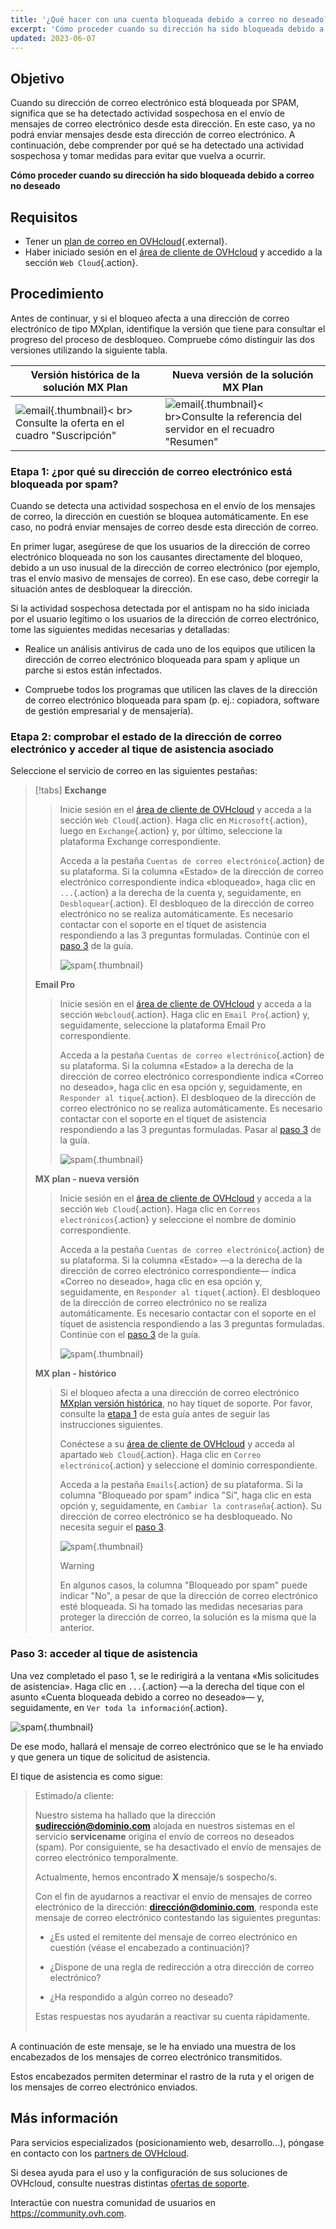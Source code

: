 ```yaml
---
title: '¿Qué hacer con una cuenta bloqueada debido a correo no deseado?'
excerpt: 'Cómo proceder cuando su dirección ha sido bloqueada debido a correo no deseado'
updated: 2023-06-07
---
```


## Objetivo

Cuando su dirección de correo electrónico está bloqueada por SPAM, significa que se ha detectado actividad sospechosa en el envío de mensajes de correo electrónico desde esta dirección. En este caso, ya no podrá enviar mensajes desde esta dirección de correo electrónico. A continuación, debe comprender por qué se ha detectado una actividad sospechosa y tomar medidas para evitar que vuelva a ocurrir.

**Cómo proceder cuando su dirección ha sido bloqueada debido a correo no deseado**

## Requisitos

- Tener un [plan de correo en OVHcloud](https://www.ovhcloud.com/es-es/emails/){.external}.
- Haber iniciado sesión en el [área de cliente de OVHcloud](https://www.ovh.com/auth/?action=gotomanager&from=https://www.ovh.es/&ovhSubsidiary=es) y accedido a la sección `Web Cloud`{.action}.

## Procedimiento <a name="instructions"></a>

Antes de continuar, y si el bloqueo afecta a una dirección de correo electrónico de tipo MXplan, identifique la versión que tiene para consultar el progreso del proceso de desbloqueo. Compruebe cómo distinguir las dos versiones utilizando la siguiente tabla.

|Versión histórica de la solución MX Plan|Nueva versión de la solución MX Plan|
|---|---|
|![email](locked_for_spam_images_mxplan-starter-legacy-step1.png){.thumbnail}< br> Consulte la oferta en el cuadro "Suscripción"|![email](locked_for_spam_images_mxplan-starter-new-step1.png){.thumbnail}< br>Consulte la referencia del servidor en el recuadro "Resumen"|

### Etapa 1: ¿por qué su dirección de correo electrónico está bloqueada por spam? <a name="step1"></a>

Cuando se detecta una actividad sospechosa en el envío de los mensajes de correo, la dirección en cuestión se bloquea automáticamente. En ese caso, no podrá enviar mensajes de correo desde esta dirección de correo.

En primer lugar, asegúrese de que los usuarios de la dirección de correo electrónico bloqueada no son los causantes directamente del bloqueo, debido a un uso inusual de la dirección de correo electrónico (por ejemplo, tras el envío masivo de mensajes de correo). En ese caso, debe corregir la situación antes de desbloquear la dirección.

Si la actividad sospechosa detectada por el antispam no ha sido iniciada por el usuario legítimo o los usuarios de la dirección de correo electrónico, tome las siguientes medidas necesarias y detalladas:

- Realice un análisis antivirus de cada uno de los equipos que utilicen la dirección de correo electrónico bloqueada para spam y aplique un parche si estos están infectados.

- Compruebe todos los programas que utilicen las claves de la dirección de correo electrónico bloqueada para spam (p. ej.: copiadora, software de gestión empresarial y de mensajería).

### Etapa 2: comprobar el estado de la dirección de correo electrónico y acceder al tique de asistencia asociado <a name="step2"></a>

Seleccione el servicio de correo en las siguientes pestañas:

> [!tabs]
> **Exchange**
>>
>> Inicie sesión en el [área de cliente de OVHcloud](https://www.ovh.com/auth/?action=gotomanager&from=https://www.ovh.es/&ovhSubsidiary=es) y acceda a la sección `Web Cloud`{.action}. Haga clic en `Microsoft`{.action}, luego en `Exchange`{.action} y, por último, seleccione la plataforma Exchange correspondiente.
>>
>> Acceda a la pestaña `Cuentas de correo electrónico`{.action} de su plataforma. Si la columna «Estado» de la dirección de correo electrónico correspondiente indica «bloqueado», haga clic en `...`{.action} a la derecha de la cuenta y, seguidamente, en `Desbloquear`{.action}. El desbloqueo de la dirección de correo electrónico no se realiza automáticamente. Es necesario contactar con el soporte en el tíquet de asistencia respondiendo a las 3 preguntas formuladas.
>> Continúe con el [paso 3](locked_for_spam_#step3.) de la guía.
>>
>> ![spam](blocked-for-SPAM-01-01.png){.thumbnail}
>> 
> **Email Pro**
>>
>> Inicie sesión en el [área de cliente de OVHcloud](https://www.ovh.com/auth/?action=gotomanager&from=https://www.ovh.es/&ovhSubsidiary=es) y acceda a la sección `Webcloud`{.action}. Haga clic en `Email Pro`{.action} y, seguidamente, seleccione la plataforma Email Pro correspondiente.
>>
>> Acceda a la pestaña `Cuentas de correo electrónico`{.action} de su plataforma. Si la columna «Estado» a la derecha de la dirección de correo electrónico correspondiente indica «Correo no deseado», haga clic en esa opción y, seguidamente, en `Responder al tique`{.action}. El desbloqueo de la dirección de correo electrónico no se realiza automáticamente. Es necesario contactar con el soporte en el tíquet de asistencia respondiendo a las 3 preguntas formuladas.
>> Pasar al [paso 3](locked_for_spam_#step3.) de la guía.
>>
>> ![spam](blocked-for-SPAM-01-02.png){.thumbnail}
>>
>  **MX plan - nueva versión**
>>
>> Inicie sesión en el [área de cliente de OVHcloud](https://www.ovh.com/auth/?action=gotomanager&from=https://www.ovh.es/&ovhSubsidiary=es) y acceda a la sección `Web Cloud`{.action}. Haga clic en `Correos electrónicos`{.action} y seleccione el nombre de dominio correspondiente.
>>
>> Acceda a la pestaña `Cuentas de correo electrónico`{.action} de su plataforma. Si la columna «Estado» —a la derecha de la dirección de correo electrónico correspondiente— indica «Correo no deseado», haga clic en esa opción y, seguidamente, en `Responder al tiquet`{.action}. El desbloqueo de la dirección de correo electrónico no se realiza automáticamente. Es necesario contactar con el soporte en el tíquet de asistencia respondiendo a las 3 preguntas formuladas.
>> Continúe con el [paso 3](locked_for_spam_#step3.) de la guía.
>>
>> ![spam](blocked-for-SPAM-01-03.png){.thumbnail}
>>
>  **MX plan - histórico**
>>
>> Si el bloqueo afecta a una dirección de correo electrónico [MXplan versión histórica](locked_for_spam_#instructions.), no hay tíquet de soporte. Por favor, consulte la [etapa 1](locked_for_spam_#step1.) de esta guía antes de seguir las instrucciones siguientes.
>>
>> Conéctese a su [área de cliente de OVHcloud](https://www.ovh.com/auth/?action=gotomanager&from=https://www.ovh.es/&ovhSubsidiary=es) y acceda al apartado `Web Cloud`{.action}. Haga clic en `Correo electrónico`{.action} y seleccione el dominio correspondiente.
>>
>> Acceda a la pestaña `Emails`{.action} de su plataforma. Si la columna "Bloqueado por spam" indica "Sí", haga clic en esta opción y, seguidamente, en `Cambiar la contraseña`{.action}. Su dirección de correo electrónico se ha desbloqueado. No necesita seguir el [paso 3](locked_for_spam_#step3.).
>>
>>![spam](blocked-for-SPAM-01-04.png){.thumbnail}
>>
>> > [!warning]
>> >
>> > En algunos casos, la columna "Bloqueado por spam" puede indicar "No", a pesar de que la dirección de correo electrónico esté bloqueada. Si ha tomado las medidas necesarias para proteger la dirección de correo, la solución es la misma que la anterior.

### Paso 3: acceder al tique de asistencia <a name="step3"></a>

Una vez completado el paso 1, se le redirigirá a la ventana «Mis solicitudes de asistencia». Haga clic en `...`{.action} —a la derecha del tique con el asunto «Cuenta bloqueada debido a correo no deseado»— y, seguidamente, en `Ver toda la información`{.action}. 

![spam](blocked-for-SPAM-02.png){.thumbnail}

De ese modo, hallará el mensaje de correo electrónico que se le ha enviado y que genera un tique de solicitud de asistencia.

El tique de asistencia es como sigue:

> 
> Estimado/a cliente:
>
> Nuestro sistema ha hallado que la dirección **sudirección@dominio.com** alojada en nuestros sistemas en el servicio **servicename** origina el envío de correos no deseados (spam).
> Por consiguiente, se ha desactivado el envío de mensajes de correo electrónico temporalmente.
>
> Actualmente, hemos encontrado **X** mensaje/s sospecho/s.
>
> Con el fin de ayudarnos a reactivar el envío de mensajes de correo electrónico de la dirección: **dirección@dominio.com**,
> responda este mensaje de correo electrónico contestando las siguientes preguntas:
>
> - ¿Es usted el remitente del mensaje de correo electrónico en cuestión (véase el encabezado a continuación)?
>
> - ¿Dispone de una regla de redirección a otra dirección de correo electrónico?
>
> - ¿Ha respondido a algún correo no deseado?
> 
> Estas respuestas nos ayudarán a reactivar su cuenta rápidamente.
> <br>
> <br>
> 

A continuación de este mensaje, se le ha enviado una muestra de los encabezados de los mensajes de correo electrónico transmitidos.

Estos encabezados permiten determinar el rastro de la ruta y el origen de los mensajes de correo electrónico enviados.

## Más información <a name="go-further"></a>
  
Para servicios especializados (posicionamiento web, desarrollo...), póngase en contacto con los [partners de OVHcloud](https://partner.ovhcloud.com/es-es/directory/).

Si desea ayuda para el uso y la configuración de sus soluciones de OVHcloud, consulte nuestras distintas [ofertas de soporte](https://www.ovhcloud.com/es-es/support-levels/).

Interactúe con nuestra comunidad de usuarios en <https://community.ovh.com>.